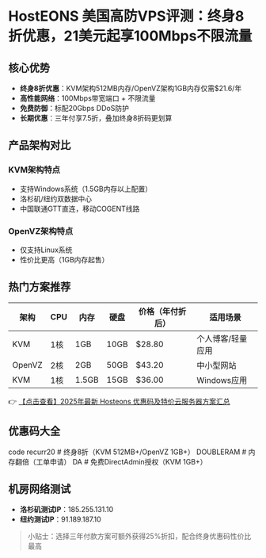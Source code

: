 # HostEONS 美国高防VPS评测：终身8折优惠，21美元起享100Mbps不限流量

## 核心优势
- **终身8折优惠**：KVM架构512MB内存/OpenVZ架构1GB内存仅需$21.6/年
- **高性能网络**：100Mbps带宽端口 + 不限流量
- **免费防御**：标配20Gbps DDoS防护
- **长期优惠**：三年付享7.5折，叠加终身8折码更划算

## 产品架构对比
### KVM架构特点
- 支持Windows系统（1.5GB内存以上配置）
- 洛杉矶/纽约双数据中心
- 中国联通GTT直连，移动COGENT线路

### OpenVZ架构特点
- 仅支持Linux系统
- 性价比更高（1GB内存起售）

## 热门方案推荐
| 架构   | CPU | 内存 | 硬盘   | 价格（年付折后） | 适用场景         |
|--------|-----|------|--------|------------------|------------------|
| KVM    | 1核 | 1GB  | 10GB   | $28.80           | 个人博客/轻量应用 |
| OpenVZ | 2核 | 2GB  | 50GB   | $43.20           | 中小型网站       |
| KVM    | 1核 | 1.5GB| 15GB   | $36.00           | Windows应用      |

👉 [【点击查看】2025年最新 Hosteons 优惠码及特价云服务器方案汇总](https://bit.ly/hosteons)

## 优惠码大全
code
recurr20    # 终身8折（KVM 512MB+/OpenVZ 1GB+）
DOUBLERAM   # 内存翻倍（工单申请）
DA          # 免费DirectAdmin授权（KVM 1GB+）

## 机房网络测试
- **洛杉矶测试IP**：185.255.131.10
- **纽约测试IP**：91.189.187.10

> 小贴士：选择三年付款方案可额外获得25%折扣，配合终身优惠码性价比最高